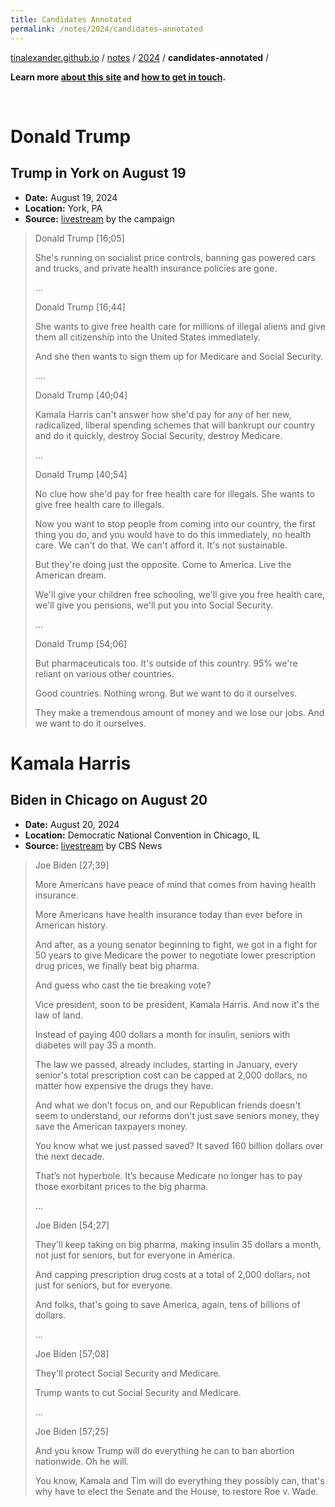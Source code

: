 ```yaml
---
title: Candidates Annotated
permalink: /notes/2024/candidates-annotated
---
```


[tinalexander.github.io](https://tinalexander.github.io/) / [notes](https://tinalexander.github.io/notes/) / [2024](https://tinalexander.github.io/notes/2024/) / **candidates-annotated** /

**Learn more [about this site](https://tinalexander.github.io/notes/) and [how to get in touch](https://github.com/tinalexander#about-me).**  

<br>

# Donald Trump 

## Trump in York on August 19

- **Date:** August 19, 2024
- **Location:** York, PA
- **Source:** [livestream](https://youtu.be/6of7LSrtXCw) by the campaign

> Donald Trump [16;05]
> 
> She's running on socialist price controls, banning gas powered cars and trucks, and private health insurance policies are gone.
> 
> ...
> 
> Donald Trump [16;44]
> 
> She wants to give free health care for millions of illegal aliens and give them all citizenship into the United States immediately.
> 
> And she then wants to sign them up for Medicare and Social Security.
> 
> ....
> 
> Donald Trump [40;04] 
> 
> Kamala Harris can't answer how she'd pay for any of her new, radicalized, liberal spending schemes that will bankrupt our country and do it quickly, destroy Social Security, destroy Medicare.
> 
> ...
> 
> Donald Trump [40;54]
> 
> No clue how she'd pay for free health care for illegals. She wants to give free health care to illegals. 
> 
> Now you want to stop people from coming into our country, the first thing you do, and you would have to do this immediately, no health care. We can't do that. We can't afford it. It's not sustainable.
> 
> But they're doing just the opposite. Come to America. Live the American dream.
> 
> We'll give your children free schooling, we'll give you free health care, we'll give you pensions, we'll put you into Social Security.
> 
> ...
> 
> Donald Trump [54;06]
> 
> But pharmaceuticals too. It's outside of this country. 95% we're reliant on various other countries. 
> 
> Good countries. Nothing wrong. But we want to do it ourselves. 
> 
> They make a tremendous amount of money and we lose our jobs. And we want to do it ourselves.

# Kamala Harris 

## Biden in Chicago on August 20

- **Date:** August 20, 2024
- **Location:** Democratic National Convention in Chicago, IL
- **Source:** [livestream](https://youtu.be/33ePGy1G0kQ) by CBS News

> Joe Biden [27;39] 
> 
> More Americans have peace of mind that comes from having health insurance. 
> 
> More Americans have health insurance today than ever before in American history.
> 
> And after, as a young senator beginning to fight, we got in a fight for 50 years to give Medicare the power to negotiate lower prescription drug prices, we finally beat big pharma.
> 
> And guess who cast the tie breaking vote? 
> 
> Vice president, soon to be president, Kamala Harris. And now it's the law of land. 
> 
> Instead of paying 400 dollars a month for insulin, seniors with diabetes will pay 35 a month. 
> 
> The law we passed, already includes, starting in January, every senior's total prescription cost can be capped at 2,000 dollars, no matter how expensive the drugs they have.
> 
> And what we don’t focus on, and our Republican friends doesn't seem to understand, our reforms don't just save seniors money, they save the American taxpayers money.  
> 
> You know what we just passed saved? It saved 160 billion dollars over the next decade.
> 
> That’s not hyperbole. It’s because Medicare no longer has to pay those exorbitant prices to the big pharma.  
> 
> ...
> 
> Joe Biden [54;27] 
> 
> They'll keep taking on big pharma, making insulin 35 dollars a month, not just for seniors, but for everyone in America. 
> 
> And capping prescription drug costs at a total of 2,000 dollars, not just for seniors, but for everyone. 
> 
> And folks, that's going to save America, again, tens of billions of dollars.
> 
> ...
> 
> Joe Biden [57;08]
> 
> They'll protect Social Security and Medicare. 
> 
> Trump wants to cut Social Security and Medicare.
> 
> ...
> 
> Joe Biden [57;25]
> 
> And you know Trump will do everything he can to ban abortion nationwide. Oh he will. 
> 
> You know, Kamala and Tim will do everything they possibly can, that's why have to elect the Senate and the House, to restore Roe v. Wade.
